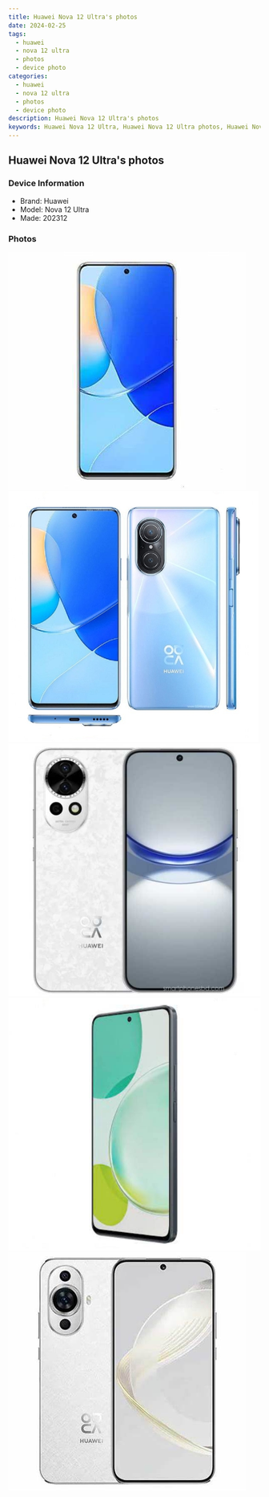 ```yaml
---
title: Huawei Nova 12 Ultra's photos
date: 2024-02-25
tags: 
  - huawei
  - nova 12 ultra
  - photos
  - device photo
categories: 
  - huawei
  - nova 12 ultra
  - photos
  - device photo
description: Huawei Nova 12 Ultra's photos
keywords: Huawei Nova 12 Ultra, Huawei Nova 12 Ultra photos, Huawei Nova 12 Ultra device photo
---
```


## Huawei Nova 12 Ultra's photos

### Device Information

- Brand: Huawei
- Model: Nova 12 Ultra
- Made: 202312

### Photos

![/images/best-assets/devices/huawei/huawei-nova-12-ultra/1.jpg](/images/best-assets/devices/huawei/huawei-nova-12-ultra/1.jpg)
![/images/best-assets/devices/huawei/huawei-nova-12-ultra/2.jpg](/images/best-assets/devices/huawei/huawei-nova-12-ultra/2.jpg)
![/images/best-assets/devices/huawei/huawei-nova-12-ultra/3.jpg](/images/best-assets/devices/huawei/huawei-nova-12-ultra/3.jpg)
![/images/best-assets/devices/huawei/huawei-nova-12-ultra/4.jpg](/images/best-assets/devices/huawei/huawei-nova-12-ultra/4.jpg)
![/images/best-assets/devices/huawei/huawei-nova-12-ultra/5.jpg](/images/best-assets/devices/huawei/huawei-nova-12-ultra/5.jpg)
